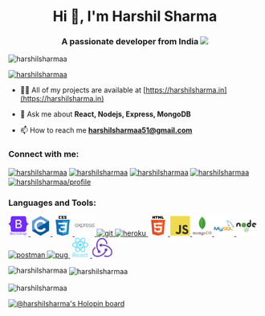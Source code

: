 <h1 align="center">Hi 👋, I'm Harshil Sharma</h1>
<h3 align="center">A passionate developer from India <img height="15px" src="https://user-images.githubusercontent.com/71216106/188455744-30ec0d4f-ac03-44c3-8f2d-fd4b12c7cf36.svg" /></h3>

<p align="left"> <img src="https://komarev.com/ghpvc/?username=harshilsharmaa&label=Profile%20views&color=0e75b6&style=flat" alt="harshilsharmaa" /> </p>

<p align="left"> <a href="https://github.com/ryo-ma/github-profile-trophy"><img src="https://github-profile-trophy.vercel.app/?username=harshilsharmaa" alt="harshilsharmaa" /></a> </p>

- 👨‍💻 All of my projects are available at [https://harshilsharma.in](https://harshilsharma.in)

- 💬 Ask me about **React, Nodejs, Express, MongoDB**

- 📫 How to reach me **harshilsharmaa51@gmail.com**

<h3 align="left">Connect with me:</h3>
<p align="left">
<a href="https://linkedin.com/in/harshilsharmaa" target="blank"><img align="center" src="https://raw.githubusercontent.com/rahuldkjain/github-profile-readme-generator/master/src/images/icons/Social/linked-in-alt.svg" alt="harshilsharmaa" height="30" width="40" /></a>
<a href="https://www.codechef.com/users/harshilsharmaa" target="blank"><img align="center" src="https://cdn.jsdelivr.net/npm/simple-icons@3.1.0/icons/codechef.svg" alt="harshilsharmaa" height="30" width="40" /></a>
<a href="https://www.hackerrank.com/harshilsharmaa" target="blank"><img align="center" src="https://raw.githubusercontent.com/rahuldkjain/github-profile-readme-generator/master/src/images/icons/Social/hackerrank.svg" alt="harshilsharmaa" height="30" width="40" /></a>
<a href="https://www.leetcode.com/harshilsharmaa" target="blank"><img align="center" src="https://raw.githubusercontent.com/rahuldkjain/github-profile-readme-generator/master/src/images/icons/Social/leet-code.svg" alt="harshilsharmaa" height="30" width="40" /></a>
<a href="https://auth.geeksforgeeks.org/user/harshilsharmaa/profile" target="blank"><img align="center" src="https://raw.githubusercontent.com/rahuldkjain/github-profile-readme-generator/master/src/images/icons/Social/geeks-for-geeks.svg" alt="harshilsharmaa/profile" height="30" width="40" /></a>
</p>

<h3 align="left">Languages and Tools:</h3>
<p align="left"> <a href="https://getbootstrap.com" target="_blank" rel="noreferrer"> <img src="https://raw.githubusercontent.com/devicons/devicon/master/icons/bootstrap/bootstrap-plain-wordmark.svg" alt="bootstrap" width="40" height="40"/> </a> <a href="https://www.cprogramming.com/" target="_blank" rel="noreferrer"> <img src="https://raw.githubusercontent.com/devicons/devicon/master/icons/c/c-original.svg" alt="c" width="40" height="40"/> </a> <a href="https://www.w3schools.com/css/" target="_blank" rel="noreferrer"> <img src="https://raw.githubusercontent.com/devicons/devicon/master/icons/css3/css3-original-wordmark.svg" alt="css3" width="40" height="40"/> </a> <a href="https://expressjs.com" target="_blank" rel="noreferrer"> <img src="https://raw.githubusercontent.com/devicons/devicon/master/icons/express/express-original-wordmark.svg" alt="express" width="40" height="40"/> </a> <a href="https://git-scm.com/" target="_blank" rel="noreferrer"> <img src="https://www.vectorlogo.zone/logos/git-scm/git-scm-icon.svg" alt="git" width="40" height="40"/> </a> <a href="https://heroku.com" target="_blank" rel="noreferrer"> <img src="https://www.vectorlogo.zone/logos/heroku/heroku-icon.svg" alt="heroku" width="40" height="40"/> </a> <a href="https://www.w3.org/html/" target="_blank" rel="noreferrer"> <img src="https://raw.githubusercontent.com/devicons/devicon/master/icons/html5/html5-original-wordmark.svg" alt="html5" width="40" height="40"/> </a> <a href="https://developer.mozilla.org/en-US/docs/Web/JavaScript" target="_blank" rel="noreferrer"> <img src="https://raw.githubusercontent.com/devicons/devicon/master/icons/javascript/javascript-original.svg" alt="javascript" width="40" height="40"/> </a> <a href="https://www.mongodb.com/" target="_blank" rel="noreferrer"> <img src="https://raw.githubusercontent.com/devicons/devicon/master/icons/mongodb/mongodb-original-wordmark.svg" alt="mongodb" width="40" height="40"/> </a> <a href="https://www.mysql.com/" target="_blank" rel="noreferrer"> <img src="https://raw.githubusercontent.com/devicons/devicon/master/icons/mysql/mysql-original-wordmark.svg" alt="mysql" width="40" height="40"/> </a> <a href="https://nodejs.org" target="_blank" rel="noreferrer"> <img src="https://raw.githubusercontent.com/devicons/devicon/master/icons/nodejs/nodejs-original-wordmark.svg" alt="nodejs" width="40" height="40"/> </a> <a href="https://postman.com" target="_blank" rel="noreferrer"> <img src="https://www.vectorlogo.zone/logos/getpostman/getpostman-icon.svg" alt="postman" width="40" height="40"/> </a> <a href="https://pugjs.org" target="_blank" rel="noreferrer"> <img src="https://cdn.worldvectorlogo.com/logos/pug.svg" alt="pug" width="40" height="40"/> </a> <a href="https://reactjs.org/" target="_blank" rel="noreferrer"> <img src="https://raw.githubusercontent.com/devicons/devicon/master/icons/react/react-original-wordmark.svg" alt="react" width="40" height="40"/> </a> <a href="https://redux.js.org" target="_blank" rel="noreferrer"> <img src="https://raw.githubusercontent.com/devicons/devicon/master/icons/redux/redux-original.svg" alt="redux" width="40" height="40"/> </a> </p>

<p><img align="left" src="https://github-readme-stats.vercel.app/api/top-langs?username=harshilsharmaa&show_icons=true&locale=en&layout=compact" alt="harshilsharmaa" /></p>

<p>&nbsp;<img align="center" src="https://github-readme-stats.vercel.app/api?username=harshilsharmaa&show_icons=true&locale=en" alt="harshilsharmaa" /></p>

<p><img align="center" src="https://github-readme-streak-stats.herokuapp.com/?user=harshilsharmaa&" alt="harshilsharmaa" /></p>

[![@harshilsharma's Holopin board](https://holopin.me/harshilsharma)](https://holopin.io/@harshilsharma)

